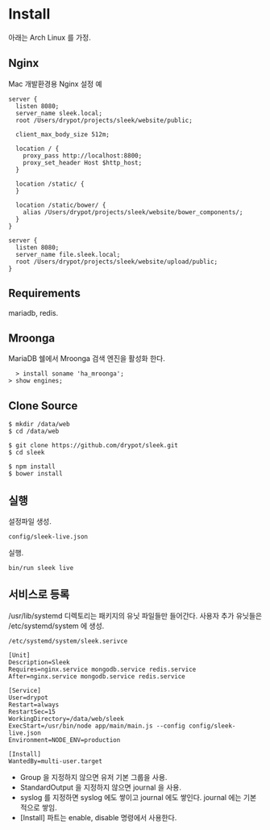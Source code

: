 # Install

아래는 Arch Linux 를 가정.

## Nginx

Mac 개발환경용 Nginx 설정 예

    server {
      listen 8080;
      server_name sleek.local;
      root /Users/drypot/projects/sleek/website/public;

      client_max_body_size 512m;
      
      location / {
        proxy_pass http://localhost:8800;
        proxy_set_header Host $http_host;
      }

      location /static/ {
      }

      location /static/bower/ {
        alias /Users/drypot/projects/sleek/website/bower_components/;
      }
    }

    server {
      listen 8080;
      server_name file.sleek.local;
      root /Users/drypot/projects/sleek/website/upload/public;
    }

## Requirements

mariadb, redis.

## Mroonga

MariaDB 쉘에서 Mroonga 검색 엔진을 활성화 한다. 

	  > install soname 'ha_mroonga';
  	> show engines;

## Clone Source

    $ mkdir /data/web
    $ cd /data/web

    $ git clone https://github.com/drypot/sleek.git
    $ cd sleek

    $ npm install
    $ bower install

## 실행

설정파일 생성.

    config/sleek-live.json

실행.

    bin/run sleek live

## 서비스로 등록

/usr/lib/systemd 디렉토리는 패키지의 유닛 파일들만 들어간다.
사용자 추가 유닛들은 /etc/systemd/system 에 생성.

    /etc/systemd/system/sleek.serivce

    [Unit]
    Description=Sleek
    Requires=nginx.service mongodb.service redis.service
    After=nginx.service mongodb.service redis.service

    [Service]
    User=drypot
    Restart=always
    RestartSec=15
    WorkingDirectory=/data/web/sleek
    ExecStart=/usr/bin/node app/main/main.js --config config/sleek-live.json
    Environment=NODE_ENV=production

    [Install]
    WantedBy=multi-user.target

* Group 을 지정하지 않으면 유저 기본 그룹을 사용.
* StandardOutput 을 지정하지 않으면 journal 을 사용.
* syslog 를 지정하면 syslog 에도 쌓이고 journal 에도 쌓인다. journal 에는 기본적으로 쌓임.
* [Install] 파트는 enable, disable 명령에서 사용한다.
